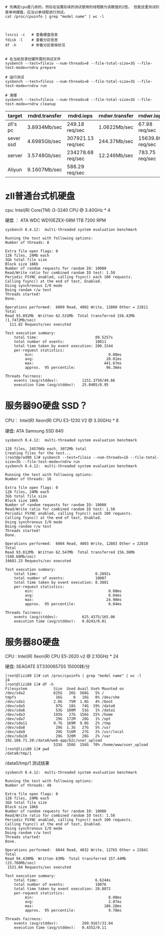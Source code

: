 

```
# 先确定cpu是几核的，然后在设置后续的测试使用的线程数为该数值的2倍， 但是这里测试的是单块硬盘，应当以单线程进行测试。
cat /proc/cpuinfo | grep "model name" | wc -l



lsscsi -c   # 查看硬盘信息
fdisk -l    # 查看分区信息
df -h       # 参看分区使用状况


# 在当前目录创建所需的测试文件
sysbench --test=fileio --num-threads=8 --file-total-size=3G --file-test-mode=rndrw prepare

# 运行测试
sysbench --test=fileio --num-threads=8 --file-total-size=3G --file-test-mode=rndrw run

# 清理
sysbench --test=fileio --num-threads=8 --file-total-size=3G --file-test-mode=rndrw cleanup
```

|target    |rndrd.transfer|rndrd.iops        |rndwr.transfer|rndwr.iops       |rndrw.transfer|rndrw.iops       |
|----------|--------------|------------------|--------------|-----------------|--------------|-----------------|
|zll's pc  |3.8934Mb/sec  |   249.18 req/sec |1.0622Mb/sec  |   67.98 req/sec |1.7472Mb/sec  |  111.82 req/sec |
|sever ssd |4.6985Gb/sec  |307921.13 req/sec |244.37Mb/sec  |15639.80 req/sec |540.66Mb/sec  |34602.23 req/sec |
|server    |3.5748Gb/sec  |234278.68 req/sec |12.246Mb/sec  |  783.75 req/sec |23.766Mb/sec  | 1521.04 req/sec |
|Aliyun   | 9.1607Mb/sec| 586.29 req/sec |||||






# zll普通台式机硬盘

cpu: Intel(R) Core(TM) i3-3240 CPU @ 3.40GHz * 4

硬盘 ： ATA WDC WD10EZEX-08M 1TB 7200 RPM 

```
sysbench 0.4.12:  multi-threaded system evaluation benchmark

Running the test with following options:
Number of threads: 8

Extra file open flags: 0
128 files, 24Mb each
3Gb total file size
Block size 16Kb
Number of random requests for random IO: 10000
Read/Write ratio for combined random IO test: 1.50
Periodic FSYNC enabled, calling fsync() each 100 requests.
Calling fsync() at the end of test, Enabled.
Using synchronous I/O mode
Doing random r/w test
Threads started!
Done.

Operations performed:  6009 Read, 4002 Write, 12800 Other = 22811 Total
Read 93.891Mb  Written 62.531Mb  Total transferred 156.42Mb  (1.7472Mb/sec)
  111.82 Requests/sec executed

Test execution summary:
    total time:                          89.5257s
    total number of events:              10011
    total time taken by event execution: 200.3244
    per-request statistics:
         min:                                  0.00ms
         avg:                                 20.01ms
         max:                                441.67ms
         approx.  95 percentile:              96.36ms

Threads fairness:
    events (avg/stddev):           1251.3750/49.66
    execution time (avg/stddev):   25.0405/0.95
```

# 服务器90硬盘 SSD？

CPU： Intel(R) Xeon(R) CPU E3-1230 V2 @ 3.30GHz * 8

硬盘: ATA Samsung SSD 840

```
sysbench 0.4.12:  multi-threaded system evaluation benchmark

128 files, 24576Kb each, 3072Mb total
Creating files for the test...
[root@prod90 1]# sysbench --test=fileio --num-threads=16 --file-total-size=3G --file-test-mode=rndrw run
sysbench 0.4.12:  multi-threaded system evaluation benchmark

Running the test with following options:
Number of threads: 16

Extra file open flags: 0
128 files, 24Mb each
3Gb total file size
Block size 16Kb
Number of random requests for random IO: 10000
Read/Write ratio for combined random IO test: 1.50
Periodic FSYNC enabled, calling fsync() each 100 requests.
Calling fsync() at the end of test, Enabled.
Using synchronous I/O mode
Doing random r/w test
Threads started!
Done.

Operations performed:  6004 Read, 4003 Write, 12803 Other = 22810 Total
Read 93.812Mb  Written 62.547Mb  Total transferred 156.36Mb  (540.66Mb/sec)
34602.23 Requests/sec executed

Test execution summary:
    total time:                          0.2892s
    total number of events:              10007
    total time taken by event execution: 0.3881
    per-request statistics:
         min:                                  0.00ms
         avg:                                  0.04ms
         max:                                 24.90ms
         approx.  95 percentile:               0.04ms

Threads fairness:
    events (avg/stddev):           625.4375/165.06
    execution time (avg/stddev):   0.0243/0.01
```


#  服务器80硬盘

CPU : Intel(R) Xeon(R) CPU E5-2620 v2 @ 2.10GHz * 24

硬盘: SEAGATE ST3300657SS  15000转/分

```
[root@lizi80 1]# cat /proc/cpuinfo | grep "model name" | wc -l
24
[root@lizi80 1]# df -h
Filesystem            Size  Used Avail Use% Mounted on
/dev/sda2             625G   26G  568G   5% /
tmpfs                  16G     0   16G   0% /dev/shm
/dev/sda1             2.0G   75M  1.8G   4% /boot
/dev/sda5              97G   18G   74G  19% /data0
/dev/sda6              53G  180M   51G   1% /data1
/dev/sda3             193G   27G  156G  15% /home
/dev/sda7              29G  172M   28G   1% /opt
/dev/sda11            9.7G  169M  9.0G   2% /tmp
/dev/sda8              29G  1.3G   27G   5% /usr
/dev/sda9              29G  516M   27G   2% /usr/local
/dev/sda10             29G  320M   28G   2% /var
192.168.71.20:/data0/web-app/b2c/user_upload
                      533G  350G  156G  70% /home/www/user_upload
[root@lizi80 1]# pwd
/data0/tmp/1
```

/data0/tmp/1 测试结果

```
sysbench 0.4.12:  multi-threaded system evaluation benchmark

Running the test with following options:
Number of threads: 48

Extra file open flags: 0
128 files, 24Mb each
3Gb total file size
Block size 16Kb
Number of random requests for random IO: 10000
Read/Write ratio for combined random IO test: 1.50
Periodic FSYNC enabled, calling fsync() each 100 requests.
Calling fsync() at the end of test, Enabled.
Using synchronous I/O mode
Doing random r/w test
Threads started!
Done.

Operations performed:  6044 Read, 4032 Write, 12765 Other = 22841 Total
Read 94.438Mb  Written 63Mb  Total transferred 157.44Mb  (23.766Mb/sec)
 1521.04 Requests/sec executed

Test execution summary:
    total time:                          6.6244s
    total number of events:              10076
    total time taken by event execution: 20.8872
    per-request statistics:
         min:                                  0.00ms
         avg:                                  2.07ms
         max:                                186.28ms
         approx.  95 percentile:               9.78ms

Threads fairness:
    events (avg/stddev):           209.9167/33.04
    execution time (avg/stddev):   0.4352/0.11
```